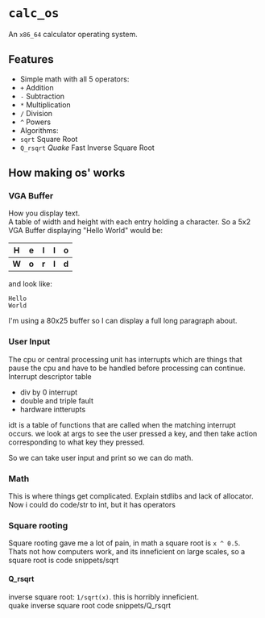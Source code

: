 # `calc_os`
An `x86_64` calculator operating system.
## Features
- Simple math with all 5 operators:
- `+` Addition
- `-` Subtraction
- `*` Multiplication
- `/` Division
- `^` Powers
- Algorithms:
- `sqrt` Square Root
- `Q_rsqrt` *Quake* Fast Inverse Square Root
## How making os' works
### VGA Buffer
How you display text. \
A table of width and height with each entry holding a character.
So a 5x2 VGA Buffer displaying "Hello World" would be:

| H | e | l | l | o |
|---|---|---|---|---|
| **W** | **o** | **r** | **l** | **d** |

and look like:
```
Hello
World
```
I'm using a 80x25 buffer so I can display a full long paragraph about.
### User Input
The cpu or central processing unit has interrupts which are things that pause the cpu and have to be handled before processing can continue.
Interrupt descriptor table
- div by 0 interrupt
- double and triple fault
- hardware intterupts

idt is a table of functions that are called when the matching interrupt occurs. we look at args to see the user pressed a key, and then take action corresponding to what key they pressed.

So we can take user input and print so we can do math.
### Math
This is where things get complicated. Explain stdlibs and lack of allocator. \
Now i could do code/str to int, but it has operators

### Square rooting
Square rooting gave me a lot of pain, in math a square root is `x ^ 0.5`. \
Thats not how computers work, and its inneficient on large scales, so a square root is code snippets/sqrt
#### Q_rsqrt
inverse square root: `1/sqrt(x)`. this is horribly inneficient. \
quake inverse square root code snippets/Q_rsqrt